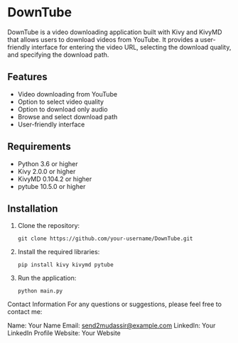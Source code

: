 # DownTube

DownTube is a video downloading application built with Kivy and KivyMD that allows users to download videos from YouTube. It provides a user-friendly interface for entering the video URL, selecting the download quality, and specifying the download path.

## Features

- Video downloading from YouTube
- Option to select video quality
- Option to download only audio
- Browse and select download path
- User-friendly interface

## Requirements

- Python 3.6 or higher
- Kivy 2.0.0 or higher
- KivyMD 0.104.2 or higher
- pytube 10.5.0 or higher

## Installation

1. Clone the repository:

   ```shell
   git clone https://github.com/your-username/DownTube.git

2. Install the required libraries:
   ```shell
   pip install kivy kivymd pytube

3. Run the application:
   ```shell
   python main.py

Contact Information
For any questions or suggestions, please feel free to contact me:

Name: Your Name
Email: send2mudassir@example.com
LinkedIn: Your LinkedIn Profile
Website: Your Website
